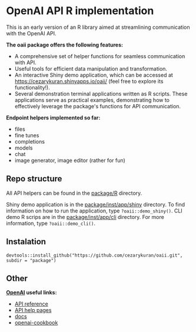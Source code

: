 # OpenAI API R implementation

This is an early version of an R library aimed at streamlining communication with the OpenAI API.

**The oaii package offers the following features:**

- A comprehensive set of helper functions for seamless communication with API.
- Useful tools for efficient data manipulation and transformation.
- An interactive Shiny demo application, which can be accessed at https://cezarykuran.shinyapps.io/oaii/ (feel free to explore its functionality!).
- Several demonstration terminal applications written as R scripts. These applications serve as practical examples, demonstrating how to effectively leverage the package's functions for API communication.

**Endpoint helpers implemented so far:**

- files
- fine tunes
- completions
- models  
- chat
- image generator, image editor (rather for fun)

## Repo structure

All API helpers can be found in the [package/R](https://github.com/cezarykuran/oaii/tree/master/package/R) directory.

Shiny demo application is in the [package/inst/app/shiny](https://github.com/cezarykuran/oaii/tree/master/package/inst/app/shiny)  directory. To find information on how to run the application, type `?oaii::demo_shiny()`.
CLI demo R scrips are in the [package/inst/app/cli](https://github.com/cezarykuran/oaii/tree/master/package/inst/app/cli)  directory. For more information, type `?oaii::demo_cli()`.

## Instalation

`devtools::install_github("https://github.com/cezarykuran/oaii.git", subdir = "package")`

## Other

**[OpenAI](https://openai.com/) useful links:**

- [API reference](https://platform.openai.com/docs/api-reference/)
- [API help pages](https://help.openai.com/en/collections/3675931-openai-api)
- [docs](https://platform.openai.com/docs/introduction)
- [openai-cookbook](https://github.com/openai/openai-cookbook/)
